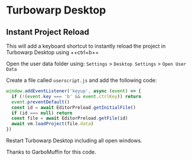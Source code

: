 # Turbowarp Desktop

## Instant Project Reload

This will add a keyboard shortcut to instantly reload the project in
Turbowarp Desktop using ++ctrl+b++

Open the user data folder using: 
`Settings` > `Desktop Settings` > `Open User Data`

Create a file called `userscript.js` and add the following code:

```js
window.addEventListener('keyup', async (event) => {
  if (!(event.key === 'b' && event.ctrlKey)) return
  event.preventDefault()
  const id = await EditorPreload.getInitialFile()
  if (id === null) return
  const file = await EditorPreload.getFile(id)
  await vm.loadProject(file.data)
})
```

Restart Turbowarp Desktop including all open windows.

Thanks to GarboMuffin for this code.
